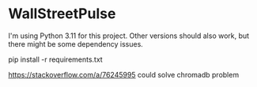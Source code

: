# WallStreetPulse
I'm using Python 3.11 for this project. Other versions should also work, but there might be some dependency issues.

pip install -r requirements.txt

https://stackoverflow.com/a/76245995 could solve chromadb problem
